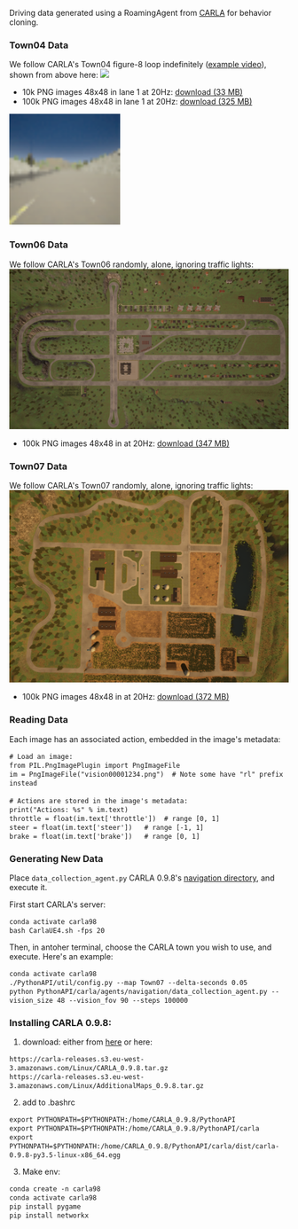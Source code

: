 Driving data generated using a RoamingAgent from [CARLA](http://carla.org/) for behavior cloning.

### Town04 Data

We follow CARLA's Town04 figure-8 loop indefinitely ([example video](https://drive.google.com/a/berkeley.edu/file/d/15IsPqlN7dKKemcE8VbE_Afebe-xVcDRi/view?usp=sharing)),
shown from above here:
<img src="images/carla-town04.png">

 - 10k PNG images 48x48 in lane 1 at 20Hz: [download (33 MB)](https://drive.google.com/a/berkeley.edu/file/d/1ZShsI8a_oU7gJSHvSmk7Z58uVC9FXsgc/view?usp=sharing)
 - 100k PNG images 48x48 in lane 1 at 20Hz: [download (325 MB)](https://drive.google.com/a/berkeley.edu/file/d/1HsVe84IMfhmL5pMEJMdm19MWEDyh18Gt/view?usp=sharing)
<img src="images/carla-town04-lane1-48x48.png" width="200">

### Town06 Data
We follow CARLA's Town06 randomly, alone, ignoring traffic lights:
<img src="images/carla-town06.png">

 - 100k PNG images 48x48 in at 20Hz: [download (347 MB)](https://drive.google.com/a/berkeley.edu/file/d/1vCa0GnqQgSsjFyU7MZM0p1q5PKTVHc-O/view?usp=sharing)

### Town07 Data
We follow CARLA's Town07 randomly, alone, ignoring traffic lights:
<img src="images/carla-town07.png">

 - 100k PNG images 48x48 in at 20Hz: [download (372 MB)](https://drive.google.com/a/berkeley.edu/file/d/14LL_N-OZCfUxLMFXhioKwTDZCfqjPDP0/view?usp=sharing)

### Reading Data
Each image has an associated action, embedded in the image's metadata:
```
# Load an image:
from PIL.PngImagePlugin import PngImageFile
im = PngImageFile("vision00001234.png")  # Note some have "rl" prefix instead

# Actions are stored in the image's metadata:
print("Actions: %s" % im.text)
throttle = float(im.text['throttle'])  # range [0, 1]
steer = float(im.text['steer'])   # range [-1, 1]
brake = float(im.text['brake'])   # range [0, 1]
```

### Generating New Data
Place `data_collection_agent.py` CARLA 0.9.8's [navigation directory](https://github.com/carla-simulator/carla/tree/master/PythonAPI/carla/agents/navigation), and execute it.

First start CARLA's server:
```
conda activate carla98
bash CarlaUE4.sh -fps 20
```

Then, in antoher terminal, choose the CARLA town you wish to use, and execute. Here's an example:
```
conda activate carla98
./PythonAPI/util/config.py --map Town07 --delta-seconds 0.05
python PythonAPI/carla/agents/navigation/data_collection_agent.py --vision_size 48 --vision_fov 90 --steps 100000
```

### Installing CARLA 0.9.8:

1. download: 
either from [here](https://github.com/carla-simulator/carla/releases) or here:
```
https://carla-releases.s3.eu-west-3.amazonaws.com/Linux/CARLA_0.9.8.tar.gz
https://carla-releases.s3.eu-west-3.amazonaws.com/Linux/AdditionalMaps_0.9.8.tar.gz
```

2. add to .bashrc
```
export PYTHONPATH=$PYTHONPATH:/home/CARLA_0.9.8/PythonAPI
export PYTHONPATH=$PYTHONPATH:/home/CARLA_0.9.8/PythonAPI/carla
export PYTHONPATH=$PYTHONPATH:/home/CARLA_0.9.8/PythonAPI/carla/dist/carla-0.9.8-py3.5-linux-x86_64.egg
```

3. Make env:
```
conda create -n carla98
conda activate carla98
pip install pygame
pip install networkx
```
